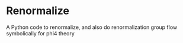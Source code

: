 # Renormalize
A Python code to renormalize, and also do renormalization group flow symbolically for phi4 theory

